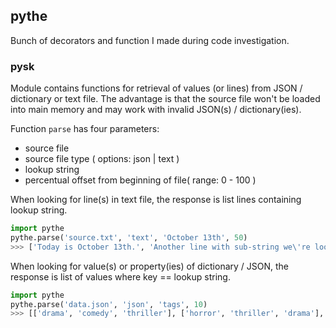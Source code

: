 ## pythe
Bunch of decorators and function I made during code investigation.

### __pysk__

Module contains functions for retrieval of values (or lines) from JSON / dictionary or text file. The advantage is that the source file won't be loaded into main memory and may work with invalid JSON(s) / dictionary(ies).

Function `parse` has four parameters:
 - source file
 - source file type ( options: json | text )
 - lookup string
 - percentual offset from beginning of file( range: 0 - 100 )
 
When looking for line(s) in text file, the response is list lines containing lookup string.

```python
import pythe
pythe.parse('source.txt', 'text', 'October 13th', 50)
>>> ['Today is October 13th.', 'Another line with sub-string we\'re looking for. It\'s October 13th']
```

When looking for value(s) or property(ies) of dictionary / JSON, the response is list of values where key == lookup string.
```python
import pythe
pythe.parse('data.json', 'json', 'tags', 10)
>>> [['drama', 'comedy', 'thriller'], ['horror', 'thriller', 'drama'], ['documentary', 'nature']] 
```

